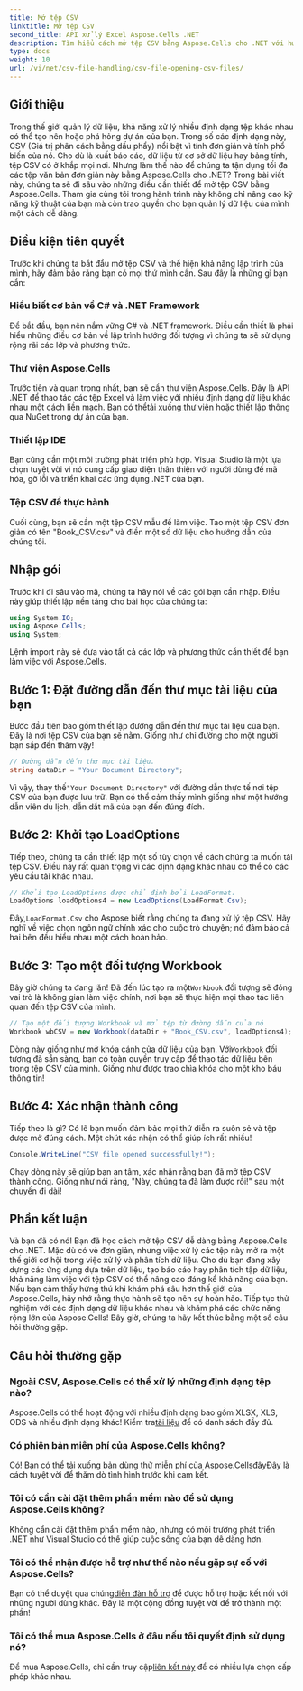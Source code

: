 ```yaml
---
title: Mở tệp CSV
linktitle: Mở tệp CSV
second_title: API xử lý Excel Aspose.Cells .NET
description: Tìm hiểu cách mở tệp CSV bằng Aspose.Cells cho .NET với hướng dẫn từng bước toàn diện của chúng tôi. Làm chủ thao tác dữ liệu.
type: docs
weight: 10
url: /vi/net/csv-file-handling/csv-file-opening-csv-files/
---
```

## Giới thiệu
Trong thế giới quản lý dữ liệu, khả năng xử lý nhiều định dạng tệp khác nhau có thể tạo nên hoặc phá hỏng dự án của bạn. Trong số các định dạng này, CSV (Giá trị phân cách bằng dấu phẩy) nổi bật vì tính đơn giản và tính phổ biến của nó. Cho dù là xuất báo cáo, dữ liệu từ cơ sở dữ liệu hay bảng tính, tệp CSV có ở khắp mọi nơi. Nhưng làm thế nào để chúng ta tận dụng tối đa các tệp văn bản đơn giản này bằng Aspose.Cells cho .NET? Trong bài viết này, chúng ta sẽ đi sâu vào những điều cần thiết để mở tệp CSV bằng Aspose.Cells. Tham gia cùng tôi trong hành trình này không chỉ nâng cao kỹ năng kỹ thuật của bạn mà còn trao quyền cho bạn quản lý dữ liệu của mình một cách dễ dàng. 
## Điều kiện tiên quyết
Trước khi chúng ta bắt đầu mở tệp CSV và thể hiện khả năng lập trình của mình, hãy đảm bảo rằng bạn có mọi thứ mình cần. Sau đây là những gì bạn cần:
### Hiểu biết cơ bản về C# và .NET Framework
Để bắt đầu, bạn nên nắm vững C# và .NET framework. Điều cần thiết là phải hiểu những điều cơ bản về lập trình hướng đối tượng vì chúng ta sẽ sử dụng rộng rãi các lớp và phương thức.
### Thư viện Aspose.Cells
 Trước tiên và quan trọng nhất, bạn sẽ cần thư viện Aspose.Cells. Đây là API .NET để thao tác các tệp Excel và làm việc với nhiều định dạng dữ liệu khác nhau một cách liền mạch. Bạn có thể[tải xuống thư viện](https://releases.aspose.com/cells/net/) hoặc thiết lập thông qua NuGet trong dự án của bạn.
### Thiết lập IDE
Bạn cũng cần một môi trường phát triển phù hợp. Visual Studio là một lựa chọn tuyệt vời vì nó cung cấp giao diện thân thiện với người dùng để mã hóa, gỡ lỗi và triển khai các ứng dụng .NET của bạn.
### Tệp CSV để thực hành
Cuối cùng, bạn sẽ cần một tệp CSV mẫu để làm việc. Tạo một tệp CSV đơn giản có tên "Book_CSV.csv" và điền một số dữ liệu cho hướng dẫn của chúng tôi.
## Nhập gói
Trước khi đi sâu vào mã, chúng ta hãy nói về các gói bạn cần nhập. Điều này giúp thiết lập nền tảng cho bài học của chúng ta:
```csharp
using System.IO;
using Aspose.Cells;
using System;
```
Lệnh import này sẽ đưa vào tất cả các lớp và phương thức cần thiết để bạn làm việc với Aspose.Cells.
## Bước 1: Đặt đường dẫn đến thư mục tài liệu của bạn
Bước đầu tiên bao gồm thiết lập đường dẫn đến thư mục tài liệu của bạn. Đây là nơi tệp CSV của bạn sẽ nằm. Giống như chỉ đường cho một người bạn sắp đến thăm vậy!
```csharp
// Đường dẫn đến thư mục tài liệu.
string dataDir = "Your Document Directory";
```
 Vì vậy, thay thế`"Your Document Directory"` với đường dẫn thực tế nơi tệp CSV của bạn được lưu trữ. Bạn có thể cảm thấy mình giống như một hướng dẫn viên du lịch, dẫn dắt mã của bạn đến đúng đích.
## Bước 2: Khởi tạo LoadOptions
Tiếp theo, chúng ta cần thiết lập một số tùy chọn về cách chúng ta muốn tải tệp CSV. Điều này rất quan trọng vì các định dạng khác nhau có thể có các yêu cầu tải khác nhau. 
```csharp
// Khởi tạo LoadOptions được chỉ định bởi LoadFormat.
LoadOptions loadOptions4 = new LoadOptions(LoadFormat.Csv);
```
 Đây,`LoadFormat.Csv` cho Aspose biết rằng chúng ta đang xử lý tệp CSV. Hãy nghĩ về việc chọn ngôn ngữ chính xác cho cuộc trò chuyện; nó đảm bảo cả hai bên đều hiểu nhau một cách hoàn hảo.
## Bước 3: Tạo một đối tượng Workbook
Bây giờ chúng ta đang lăn! Đã đến lúc tạo ra một`Workbook` đối tượng sẽ đóng vai trò là không gian làm việc chính, nơi bạn sẽ thực hiện mọi thao tác liên quan đến tệp CSV của mình.
```csharp
// Tạo một đối tượng Workbook và mở tệp từ đường dẫn của nó
Workbook wbCSV = new Workbook(dataDir + "Book_CSV.csv", loadOptions4);
```
 Dòng này giống như mở khóa cánh cửa dữ liệu của bạn. Với`Workbook` đối tượng đã sẵn sàng, bạn có toàn quyền truy cập để thao tác dữ liệu bên trong tệp CSV của mình. Giống như được trao chìa khóa cho một kho báu thông tin!
## Bước 4: Xác nhận thành công
Tiếp theo là gì? Có lẽ bạn muốn đảm bảo mọi thứ diễn ra suôn sẻ và tệp được mở đúng cách. Một chút xác nhận có thể giúp ích rất nhiều!
```csharp
Console.WriteLine("CSV file opened successfully!");
```
Chạy dòng này sẽ giúp bạn an tâm, xác nhận rằng bạn đã mở tệp CSV thành công. Giống như nói rằng, "Này, chúng ta đã làm được rồi!" sau một chuyến đi dài!
## Phần kết luận
Và bạn đã có nó! Bạn đã học cách mở tệp CSV dễ dàng bằng Aspose.Cells cho .NET. Mặc dù có vẻ đơn giản, nhưng việc xử lý các tệp này mở ra một thế giới cơ hội trong việc xử lý và phân tích dữ liệu. Cho dù bạn đang xây dựng các ứng dụng dựa trên dữ liệu, tạo báo cáo hay phân tích tập dữ liệu, khả năng làm việc với tệp CSV có thể nâng cao đáng kể khả năng của bạn. 
Nếu bạn cảm thấy hứng thú khi khám phá sâu hơn thế giới của Aspose.Cells, hãy nhớ rằng thực hành sẽ tạo nên sự hoàn hảo. Tiếp tục thử nghiệm với các định dạng dữ liệu khác nhau và khám phá các chức năng rộng lớn của Aspose.Cells! Bây giờ, chúng ta hãy kết thúc bằng một số câu hỏi thường gặp.
## Câu hỏi thường gặp
### Ngoài CSV, Aspose.Cells có thể xử lý những định dạng tệp nào?
 Aspose.Cells có thể hoạt động với nhiều định dạng bao gồm XLSX, XLS, ODS và nhiều định dạng khác! Kiểm tra[tài liệu](https://reference.aspose.com/cells/net/) để có danh sách đầy đủ.
### Có phiên bản miễn phí của Aspose.Cells không?
 Có! Bạn có thể tải xuống bản dùng thử miễn phí của Aspose.Cells[đây](https://releases.aspose.com/)Đây là cách tuyệt vời để thăm dò tình hình trước khi cam kết.
### Tôi có cần cài đặt thêm phần mềm nào để sử dụng Aspose.Cells không?
Không cần cài đặt thêm phần mềm nào, nhưng có môi trường phát triển .NET như Visual Studio có thể giúp cuộc sống của bạn dễ dàng hơn.
### Tôi có thể nhận được hỗ trợ như thế nào nếu gặp sự cố với Aspose.Cells?
 Bạn có thể duyệt qua chúng[diễn đàn hỗ trợ](https://forum.aspose.com/c/cells/9) để được hỗ trợ hoặc kết nối với những người dùng khác. Đây là một cộng đồng tuyệt vời để trở thành một phần!
### Tôi có thể mua Aspose.Cells ở đâu nếu tôi quyết định sử dụng nó?
 Để mua Aspose.Cells, chỉ cần truy cập[liên kết này](https://purchase.aspose.com/buy) để có nhiều lựa chọn cấp phép khác nhau.